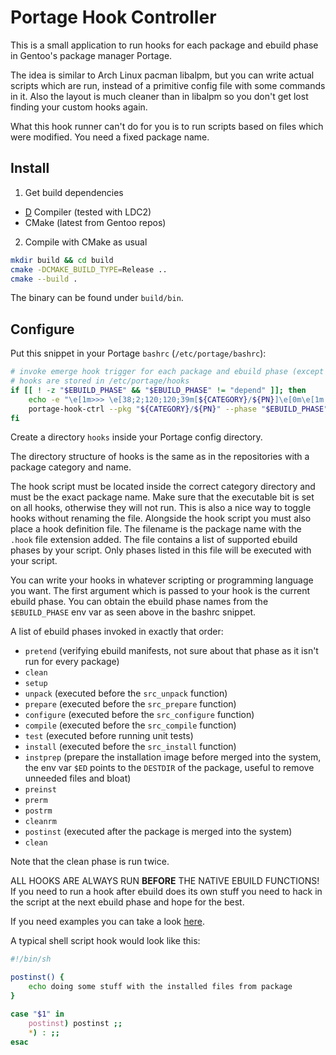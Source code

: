 # Portage Hook Controller

This is a small application to run hooks for each package and
ebuild phase in Gentoo's package manager Portage.

The idea is similar to Arch Linux pacman libalpm, but you
can write actual scripts which are run, instead of a primitive
config file with some commands in it. Also the layout is much
cleaner than in libalpm so you don't get lost finding your
custom hooks again.

What this hook runner can't do for you is to run scripts based
on files which were modified. You need a fixed package name.

## Install

1. Get build dependencies

 - [D](https://dlang.org/) Compiler (tested with LDC2)
 - CMake (latest from Gentoo repos)

2. Compile with CMake as usual

```sh
mkdir build && cd build
cmake -DCMAKE_BUILD_TYPE=Release ..
cmake --build .
```

The binary can be found under `build/bin`.

## Configure

Put this snippet in your Portage `bashrc` (`/etc/portage/bashrc`):

```sh
# invoke emerge hook trigger for each package and ebuild phase (except depend)
# hooks are stored in /etc/portage/hooks
if [[ ! -z "$EBUILD_PHASE" && "$EBUILD_PHASE" != "depend" ]]; then
    echo -e "\e[1m>>> \e[38;2;120;120;39m[${CATEGORY}/${PN}]\e[0m\e[1m Running ebuild phase \e[38;2;48;90;116m$EBUILD_PHASE\e[0m\e[1m...\e[0m"
    portage-hook-ctrl --pkg "${CATEGORY}/${PN}" --phase "$EBUILD_PHASE" --run
fi
```

Create a directory `hooks` inside your Portage config directory.

The directory structure of hooks is the same as in the repositories with
a package category and name.

The hook script must be located inside the correct category directory and
must be the exact package name. Make sure that the executable bit is set
on all hooks, otherwise they will not run. This is also a nice way to toggle
hooks without renaming the file. Alongside the hook script you must also
place a hook definition file. The filename is the package name with the
`.hook` file extension added. The file contains a list of supported ebuild
phases by your script. Only phases listed in this file will be executed
with your script.

You can write your hooks in whatever scripting or programming language you
want. The first argument which is passed to your hook is the current ebuild
phase. You can obtain the ebuild phase names from the `$EBUILD_PHASE` env
var as seen above in the bashrc snippet.

A list of ebuild phases invoked in exactly that order:

 - `pretend` (verifying ebuild manifests, not sure about that phase as it isn't run for every package)
 - `clean`
 - `setup`
 - `unpack` (executed before the `src_unpack` function)
 - `prepare` (executed before the `src_prepare` function)
 - `configure` (executed before the `src_configure` function)
 - `compile` (executed before the `src_compile` function)
 - `test` (executed before running unit tests)
 - `install` (executed before the `src_install` function)
 - `instprep` (prepare the installation image before merged into the system, the env var `$ED` points to the `DESTDIR` of the package, useful to remove unneeded files and bloat)
 - `preinst`
 - `prerm`
 - `postrm`
 - `cleanrm`
 - `postinst` (executed after the package is merged into the system)
 - `clean`

Note that the clean phase is run twice.

ALL HOOKS ARE ALWAYS RUN **BEFORE** THE NATIVE EBUILD FUNCTIONS!
If you need to run a hook after ebuild does its own stuff you need to hack in
the script at the next ebuild phase and hope for the best.

If you need examples you can take a look [here](https://github.com/magiruuvelvet/gentoo-portage-config/tree/master/hooks).

A typical shell script hook would look like this:

```sh
#!/bin/sh

postinst() {
    echo doing some stuff with the installed files from package
}

case "$1" in
    postinst) postinst ;;
    *) : ;;
esac
```

